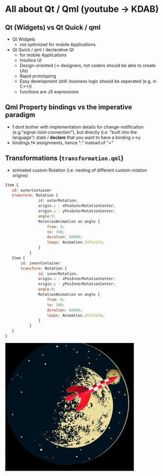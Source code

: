 # All about Qt / Qml (youtube -> KDAB)

## Qt (Widgets) vs Qt Quick / qml
* Qt Widgets
    * not optimized for mobile Applications
* Qt Quick / qml / declarative Qt
    * for mobile Applications
    * Intuitice UI
    * Design-oriented (-> designers, not coders should be able to create UIs)
    * Rapid prototyping
    * Easy development (still: business logic should be seperated (e.g. in C++))
    * functions are JS expressions

## Qml Property bindings vs the **imperative** paradigm
* **!** dont bother with implementation details for change-notification (e.g."signal-/slot-connection"), but directly (i.e.  "built into the language") state / **declare** that you want to have a binding x->y
* bindings **!=** assignments, hence ":" instead of "="

## Transformations (`transformation.qml`)
* animated custom Rotation (i.e. nesting of different custom rotation origins)
 ```javascript 
 Item {
    id: outerContainer
    transform: Rotation {
                id: outerRotation;
                origin.x : xPosOuterRotationCenter;
                origin.y : yPosOuterRotationCenter;
                angle:0;
                RotationAnimation on angle {
                    from: 0;
                    to: 360;
                    duration: 60000;
                    loops: Animation.Infinite;
                }
            }
    Item {
        id: innerContainer
        transform: Rotation {
                id: innerRotation;
                origin.x : xPosInnerRotationCenter;
                origin.y : yPosInnerRotationCenter;
                angle:0;
                RotationAnimation on angle {
                    from: 0;
                    to: 360;
                    duration: 60000;
                    loops: Animation.Infinite;
                }
            }
    }
 }
 
 ```
<img src="Clock.gif">

